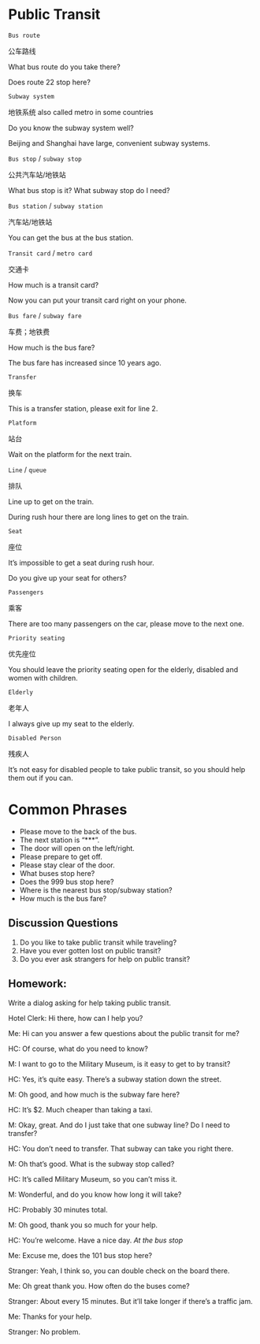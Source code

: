 # Public Transit
`Bus route`

公车路线

What bus route do you take there?

Does route 22 stop here?

`Subway system`

地铁系统 also called metro in some countries

Do you know the subway system well?

Beijing and Shanghai have large, convenient subway systems.

`Bus stop` / `subway stop`

公共汽车站/地铁站

What bus stop is it? What subway stop do I need?

`Bus station` / `subway station`

汽车站/地铁站

You can get the bus at the bus station.

`Transit card` / `metro card`

交通卡

How much is a transit card?

Now you can put your transit card right on your phone.

`Bus fare` / `subway fare`

车费；地铁费

How much is the bus fare?

The bus fare has increased since 10 years ago.

`Transfer`

换车

This is a transfer station, please exit for line 2.

`Platform`

站台

Wait on the platform for the next train.

`Line` / `queue`

排队

Line up to get on the train.

During rush hour there are long lines to get on the train.

`Seat`

座位

It’s impossible to get a seat during rush hour.

Do you give up your seat for others?

`Passengers`

乘客

There are too many passengers on the car, please move to the next one.

`Priority seating`

优先座位

You should leave the priority seating open for the elderly, disabled and women with
children.

`Elderly`

老年人

I always give up my seat to the elderly.

`Disabled Person`

残疾人

It’s not easy for disabled people to take public transit, so you should help them out if you
can.

# Common Phrases
* Please move to the back of the bus.
* The next station is “***”.
* The door will open on the left/right.
* Please prepare to get off.
* Please stay clear of the door.
* What buses stop here?
* Does the 999 bus stop here?
* Where is the nearest bus stop/subway station?
* How much is the bus fare?

## Discussion Questions
1. Do you like to take public transit while traveling?
2. Have you ever gotten lost on public transit?
3. Do you ever ask strangers for help on public transit?

## Homework:
Write a dialog asking for help taking public transit.

Hotel Clerk: Hi there, how can I help you?

Me: Hi can you answer a few questions about the public transit for me?

HC: Of course, what do you need to know?

M: I want to go to the Military Museum, is it easy to get to by transit?

HC: Yes, it’s quite easy. There’s a subway station down the street.

M: Oh good, and how much is the subway fare here?

HC: It’s $2. Much cheaper than taking a taxi.

M: Okay, great. And do I just take that one subway line? Do I need to transfer?

HC: You don’t need to transfer. That subway can take you right there.

M: Oh that’s good. What is the subway stop called?

HC: It’s called Military Museum, so you can’t miss it.

M: Wonderful, and do you know how long it will take?

HC: Probably 30 minutes total.

M: Oh good, thank you so much for your help.

HC: You’re welcome. Have a nice day.
*At the bus stop*

Me: Excuse me, does the 101 bus stop here?

Stranger: Yeah, I think so, you can double check on the board there.

Me: Oh great thank you. How often do the buses come?

Stranger: About every 15 minutes. But it’ll take longer if there’s a traffic jam.

Me: Thanks for your help.

Stranger: No problem.